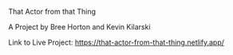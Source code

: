 That Actor from that Thing

A Project by Bree Horton and Kevin Kilarski

Link to Live Project: https://that-actor-from-that-thing.netlify.app/
